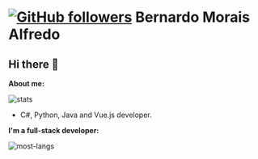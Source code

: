 # [![GitHub followers](https://img.shields.io/github/followers/tetration.svg?style=social&label=Follow&maxAge=2592000)](https://github.com/tetration?tab=followers) Bernardo Morais Alfredo

## Hi there 👋


**About me:**

![stats](https://github-readme-stats.vercel.app/api?username=bernardomoraisbh&show_icons=true&hide_title=true&count_private=true&theme=radical)

- C#, Python, Java and Vue.js developer.

**I'm a full-stack developer:**

![most-langs](https://github-readme-stats.vercel.app/api/top-langs/?username=bernardomoraisbh&hide=javascript,html&theme=radical&layout=compact)
